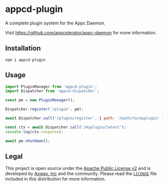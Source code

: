 # appcd-plugin

A complete plugin system for the Appc Daemon.

Visit https://github.com/appcelerator/appc-daemon for more information.

## Installation

	npm i appcd-plugin

## Usage

```javascript
import PluginManager from 'appcd-plugin';
import Dispatcher from 'appcd-dispatcher';

const pm = new PluginManager();

Dispatcher.register('/plugin', pm);

await Dispatcher.call('/plugin/register', { path: '/path/to/myplugin' });

const ctx = await Dispatcher.call('/myplugin/latest');
console.log(ctx.response);
```

```js
await pm.shutdown();
```

## Legal

This project is open source under the [Apache Public License v2][1] and is developed by
[Axway, Inc](http://www.axway.com/) and the community. Please read the [`LICENSE`][1] file included
in this distribution for more information.

[1]: https://github.com/appcelerator/appc-daemon/packages/appcd-plugin/LICENSE

